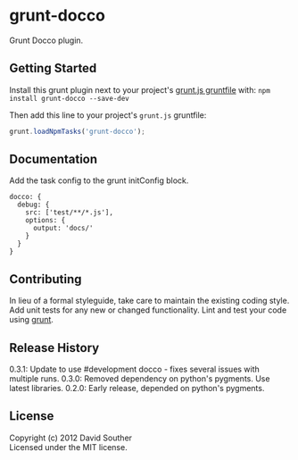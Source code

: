 # grunt-docco

Grunt Docco plugin.

## Getting Started
Install this grunt plugin next to your project's [grunt.js gruntfile][getting_started] with: `npm install grunt-docco --save-dev`

Then add this line to your project's `grunt.js` gruntfile:

```javascript
grunt.loadNpmTasks('grunt-docco');
```

[grunt]: https://github.com/cowboy/grunt
[getting_started]: https://github.com/cowboy/grunt/blob/master/docs/getting_started.md

## Documentation

Add the task config to the grunt initConfig block.

```
docco: {
  debug: {
    src: ['test/**/*.js'],
    options: {
      output: 'docs/'
    }
  }
}

```

## Contributing
In lieu of a formal styleguide, take care to maintain the existing coding style. Add unit tests for any new or changed functionality. Lint and test your code using [grunt][grunt].

## Release History
0.3.1: Update to use #development docco - fixes several issues with multiple runs.
0.3.0: Removed dependency on python's pygments. Use latest libraries.
0.2.0: Early release, depended on python's pygments.

## License
Copyright (c) 2012 David Souther  
Licensed under the MIT license.
